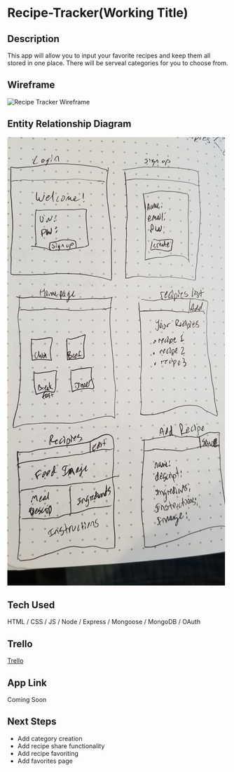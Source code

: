 # Recipe-Tracker(Working Title)

## Description
This app will allow you to input your favorite recipes and keep them all stored in one place.  There will be serveal categories for you to choose from.

## Wireframe

![Recipe Tracker Wireframe](public/images/RecipeTrackerERD.jpg)

## Entity Relationship Diagram
![Recipe Tracker ERD](public/images/RecipeTrackerWireframe.png)

## Tech Used
HTML / CSS / JS / Node / Express / Mongoose / MongoDB / OAuth

## Trello
[Trello](https://trello.com/b/alhQQITZ/project-2)

## App Link
Coming Soon

## Next Steps
- Add category creation
- Add recipe share functionality
- Add recipe favoriting
- Add favorites page